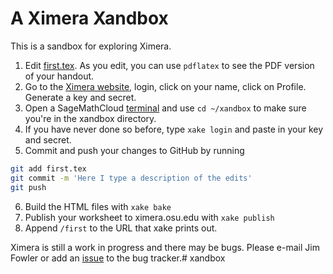 # A Ximera Xandbox

This is a sandbox for exploring Ximera.

1. Edit [first.tex](./first.tex).  As you edit, you can use `pdflatex` to see the PDF version of your handout.
2. Go to the [Ximera website](http://ximera.osu.edu/), login, click on your name, click on Profile.  Generate a key and secret.
3. Open a SageMathCloud [terminal](../terminal.term) and use `cd ~/xandbox` to make sure you're in the xandbox directory.
4. If you have never done so before, type `xake login` and paste in your key and secret.
5. Commit and push your changes to GitHub by running
```bash
git add first.tex
git commit -m 'Here I type a description of the edits'
git push
```
6. Build the HTML files with `xake bake`
7. Publish your worksheet to ximera.osu.edu with `xake publish`
8. Append `/first` to the URL that xake prints out.

Ximera is still a work in progress and there may be bugs.  Please e-mail Jim Fowler or add an [issue](https://github.com/kisonecat/ximera/issues) to the bug tracker.# xandbox
